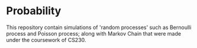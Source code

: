 # Probability
This repository contain simulations of 'random processes' such as Bernoulli process and Poisson process; along with Markov Chain that were made under the coursework of CS230.
